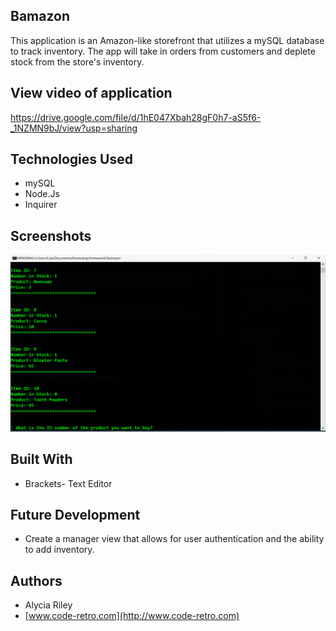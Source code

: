 
## Bamazon
This application is an Amazon-like storefront that utilizes a mySQL database to track inventory. The app will take in orders from customers and deplete stock from the store's inventory.


## View video of application
https://drive.google.com/file/d/1hE047Xbah28gF0h7-aS5f6-_1NZMN9bJ/view?usp=sharing

## Technologies Used
- mySQL
- Node.Js
- Inquirer 

## Screenshots

![Main](images/screenshot.PNG)


## Built With

- Brackets- Text Editor

## Future Development

- Create a manager view that allows for user authentication and the ability to add inventory.



## Authors

* Alycia Riley
* [www.code-retro.com](http://www.code-retro.com)


